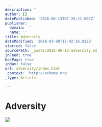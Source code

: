 ```yaml
---
description: ''
author: []
datePublished: '2016-06-13T07:26:21.607Z'
publisher:
  domain: ''
  name: ''
title: Adversity
dateModified: '2016-03-08T12:42:16.812Z'
starred: false
sourcePath: _posts/2016-06-13-adversity.md
inFeed: true
hasPage: true
inNav: false
url: adversity/index.html
_context: 'http://schema.org'
_type: Article

---
```

# Adversity
![](https://the-grid-user-content.s3-us-west-2.amazonaws.com/0586bdde-97df-4847-808b-fed18396b35a.png)